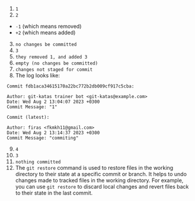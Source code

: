 

1. `1`
2. `2`
- `-1` (which means removed)
- `+2` (which means added)
3. `no changes be committed`
4. `3`
5. `they removed 1, and added 3`
6. `empty (no changes be committed)`
7. `changes not staged for commit`
8. The log looks like:

```
Commit fdb1aca34615170a22bc772b2db009cf917c5cba:

Author: git-katas trainer bot <git-katas@example.com>
Date: Wed Aug 2 13:04:07 2023 +0300
Commit Message: "1"

Commit (latest):

Author: firas <fkmkh11@gmail.com>
Date: Wed Aug 2 13:14:37 2023 +0300
Commit Message: "commiting"
```

9. `4`
10. `3`
11. `nothing committed`
12. The `git restore` command is used to restore files in the working directory to their state at a specific commit or branch. It helps to undo changes made to tracked files in the working directory. For example, you can use `git restore` to discard local changes and revert files back to their state in the last commit.

